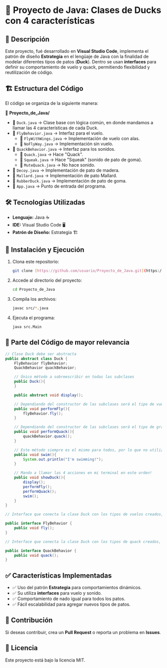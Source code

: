 # 🦆 Proyecto de Java: Clases de Ducks con 4 características

## 📌 Descripción
Este proyecto, fué desarrollado en **Visual Studio Code**, implementa el patrón de diseño **Estrategia** en el lengüaje de Java con la finalidad de modelar diferentes tipos de patos (**Duck**). Dentro se usan **interfaces** para definir su comportamiento de vuelo y quack, permitiendo flexibilidad y reutilización de código.

## 🏗️ Estructura del Código
El código se organiza de la siguiente manera:

📂 **Proyecto_de_Java/**
- 📄 `Duck.java` → Clase base con lógica común, en donde mandamos a llamar las 4 características de cada Duck.
- 📄 `FlyBehavior.java` → Interfaz para el vuelo.
  - 📄 `FlyWithWings.java` → Implementación de vuelo con alas.
  - 📄 `NoFlyWay.java` → Implementación sin vuelo.
- 📄 `QuackBehavior.java` → Interfaz para los sonidos.
  - 📄 `Quack.java` → Hace "Quack".
  - 📄 `Squeak.java` → Hace "Squeak" (sonido de pato de goma).
  - 📄 `MuteQuack.java` → No hace sonido.
- 📄 `Decoy.java` → Implementación de pato de madera.
- 📄 `Mallard.java` → Implementación de pato Mallard.
- 📄 `RubberDuck.java` → Implementación de pato de goma.
- 📄 `App.java` → Punto de entrada del programa.

## 🛠️ Tecnologías Utilizadas
- **Lenguaje:** Java ☕
- **IDE:** Visual Studio Code 🖥️
- **Patrón de Diseño:** Estrategia 🏗️

## 🚀 Instalación y Ejecución
1. Clona este repositorio:
   ```sh
   git clone [https://github.com/usuario/Proyecto_de_Java.git](https://github.com/MAXIMILIANOIMHOFFRUDOLF18/Proyecto_de_Java.git)
   ```
2. Accede al directorio del proyecto:
   ```sh
   cd Proyecto_de_Java
   ```
3. Compila los archivos:
   ```sh
   javac src/*.java
   ```
4. Ejecuta el programa:
   ```sh
   java src.Main
   ```

## 📄 Parte del Código de mayor relevancia
```java
// Clase Duck debe ser abstracta
public abstract class Duck {
    FlyBehavior flyBehavior;
    QuackBehavior quackBehavior;

    // Único método a sobreescribir en todas las subclases
    public Duck(){
    }

    public abstract void display();

    // Dependiendo del constructor de las subclases será el tipo de vuelo
    public void performFly(){
        flyBehavior.fly();
    }

    // Dependiendo del constructor de las subclases será el tipo de graznido
    public void performQuack(){
        quackBehavior.quack();
    }

    // Este método siempre es el mismo para todos, por lo que no utiliza una interface
    public void swim(){
        System.out.println("I'm swimming!");
    }

    // Mando a llamar las 4 acciones en mi terminal en este orden!
    public void showDuck(){
        display();
        performFly();
        performQuack();
        swim();
    } 
}

// Interface que conecta la clase Duck con los tipos de vuelos creados, en este caso tenemos 2 FlyNoWay & FlyWithWings

public interface FlyBehavior {
    public void fly();
}

// Interface que conecta la clase Duck con los tipos de quack creados, en este caso tenemos 3 Quack & Squeak & MuteQuack

public interface QuackBehavior {
    public void quack();
}

```

## ✅ Características Implementadas
- ✅ Uso del patrón **Estrategia** para comportamientos dinámicos.
- ✅ Su utiliza **interfaces** para vuelo y sonido.
- ✅ Comportamiento de nado igual para todos los patos.
- ✅ Fácil escalabilidad para agregar nuevos tipos de patos.

## 📌 Contribución
Si deseas contribuir, crea un **Pull Request** o reporta un problema en **Issues**.

## 📜 Licencia
Este proyecto está bajo la licencia MIT.


